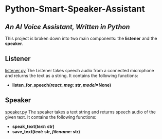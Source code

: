 # Python-Smart-Speaker-Assistant

## _An AI Voice Assistant, Written in Python_

[This is how to add a comment]: # 

This project is broken down into two main components: the **listener** and the **speaker**.

## Listener 
[listener.py](listener.py)
The Listener takes speech audio from a connected microphone and returns the text as a string.
It contains the following functions:
- **listen_for_speech(_react_msg_: str, _model_=None)**


## Speaker 
[speaker.py](speaker.py)
The speaker takes a text string and returns speech audio of the given text.
It contains the following functions:
- **speak_text(_text_: str)**
- **save_text(_text_: str, _filename_: str)**